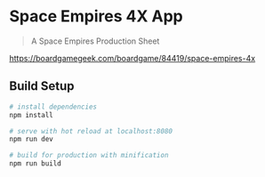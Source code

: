 # Space Empires 4X App

> A Space Empires Production Sheet

[bgg]: https://cf.geekdo-images.com/itemrep/img/vTjwJ2b4t_1_2p_e3Q0mlB1Qdpc=/fit-in/246x300/pic953180.jpg "Space Empires 4X"

https://boardgamegeek.com/boardgame/84419/space-empires-4x

## Build Setup

``` bash
# install dependencies
npm install

# serve with hot reload at localhost:8080
npm run dev

# build for production with minification
npm run build
```
